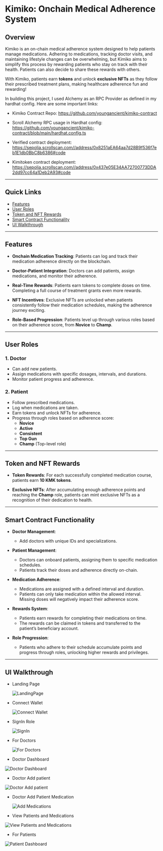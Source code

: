 # Kimiko: Onchain Medical Adherence System

## Overview

Kimiko is an on-chain medical adherence system designed to help patients manage medications. Adhering to medications, tracking doctor visits, and maintaining lifestyle changes can be overwhelming, but Kimiko aims to simplify this process by rewarding patients who stay on track with their health. Patients can also decide to share these rewards with others.

With Kimiko, patients earn **tokens** and unlock **exclusive NFTs** as they follow their prescribed treatment plans, making healthcare adherence fun and rewarding!

In building this project, I used Alchemy as an RPC Provider as defined in my hardhat config. 
Here are some important links:

- Kimiko Contract Repo: https://github.com/youngancient/kimiko-contract
- Scroll Alchemy RPC usage in Hardhat config: https://github.com/youngancient/kimiko-contract/blob/main/hardhat.config.ts
- Verified contract deployment: https://sepolia.scrollscan.com//address/0x8251aEA64aa7d28B9f536f7eb1E1db0BbC8b6386#code

- Kimitoken contract deployment:  https://sepolia.scrollscan.com//address/0x437e05E34AA72700773DDA2dd97cc64a1Deb2A93#code

---

## Quick Links

- [Features](#features)
- [User Roles](#user-roles)
- [Token and NFT Rewards](#token-and-nft-rewards)
- [Smart Contract Functionality](#smart-contract-functionality)
- [UI Walkthrough](#ui-walkthrough)

---

## Features

- **Onchain Medication Tracking**: Patients can log and track their medication adherence directly on the blockchain.
  
- **Doctor-Patient Integration**: Doctors can add patients, assign medications, and monitor their adherence.
  
- **Real-Time Rewards**: Patients earn tokens to complete doses on time. Completing a full course of treatment grants even more rewards.
  
- **NFT Incentives**: Exclusive NFTs are unlocked when patients consistently follow their medication schedules, making the adherence journey exciting.
  
- **Role-Based Progression**: Patients level up through various roles based on their adherence score, from **Novice** to **Champ**.

---

## User Roles

### 1. **Doctor**
   - Can add new patients.
   - Assign medications with specific dosages, intervals, and durations.
   - Monitor patient progress and adherence.

### 2. **Patient**
   - Follow prescribed medications.
   - Log when medications are taken.
   - Earn tokens and unlock NFTs for adherence.
   - Progress through roles based on adherence score:
     - **Novice**
     - **Active**
     - **Consistent**
     - **Top Gun**
     - **Champ** (Top-level role)

---

## Token and NFT Rewards

- **Token Rewards**: For each successfully completed medication course, patients earn **10 KMK tokens**.
  
- **Exclusive NFTs**: After accumulating enough adherence points and reaching the **Champ** role, patients can mint exclusive NFTs as a recognition of their dedication to health.

---

## Smart Contract Functionality

- **Doctor Management**: 
  - Add doctors with unique IDs and specializations.
  
- **Patient Management**: 
  - Doctors can onboard patients, assigning them to specific medication schedules.
  - Patients track their doses and adherence directly on-chain.
  
- **Medication Adherence**: 
  - Medications are assigned with a defined interval and duration.
  - Patients can only take medication within the allowed interval. Missing doses will negatively impact their adherence score.
  
- **Rewards System**: 
  - Patients earn rewards for completing their medications on time.
  - The rewards can be claimed in tokens and transferred to the patient’s beneficiary account.
  
- **Role Progression**: 
  - Patients who adhere to their schedule accumulate points and progress through roles, unlocking higher rewards and privileges.

---

## UI Walkthrough

- Landing Page

  ![LandingPage](https://github.com/user-attachments/assets/9a9647b6-0cbb-411d-8c23-f83a93a3e10d)

- Connect Wallet

  ![Connect Wallet](https://github.com/user-attachments/assets/71dfc440-b642-48e2-bcc3-543063339d8b)

- SignIn Role

  ![SignIn](https://github.com/user-attachments/assets/7b49c08a-2dae-4672-a86a-8526561e2ee3)

- For Doctors

  ![For Doctors](https://github.com/user-attachments/assets/813a73ba-c807-4d34-b5f3-5260b11e2d80)

- Doctor Dashboard

![Doctor Dashboard](https://github.com/user-attachments/assets/4af5af3a-8489-4011-bcd5-dfb7f301edd8)

- Doctor Add patient

![Doctor Add patient](https://github.com/user-attachments/assets/d3907541-e1db-4fb4-a448-2206d9d29232)

- Doctor Add Patient Medication

  ![Add Medications](https://github.com/user-attachments/assets/d5ecda5c-357d-4680-8564-7890c5638c06)

- View Patients and Medications

![View Patients and Medications](https://github.com/user-attachments/assets/6b793625-be92-4d3a-a7c3-f729bc6308b9)

- For Patients

![Patient Dashboard](https://github.com/user-attachments/assets/6504625c-d226-42b2-9c0c-9e98c52a4fc6)

